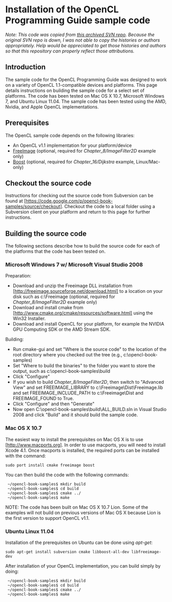 # Installation of the OpenCL Programming Guide sample code

*Note: This code was copied from [this archived SVN repo](https://storage.googleapis.com/google-code-archive-source/v2/code.google.com/opencl-book-samples/source-archive.zip). Because
the original SVN repo is down, I was not able to copy the histories or authors appropriately. Help would be appreciated to get those histories and authors so that this repository
can properly reflect those attributions.*

## Introduction

The sample code for the OpenCL Programming Guide was designed to work on a variety of OpenCL 1.1-compatible devices and platforms.  This page details instructions on building the sample code for a select set of platforms.  The code has been tested on Mac OS X 10.7, Microsoft Windows 7, and Ubuntu Linux 11.04.  The sample code has been tested using the AMD, Nvidia, and Apple OpenCL implementations.


## Prerequisites

The OpenCL sample code depends on the following libraries:

  * An OpenCL v1.1 implementation for your platform/device
  * [FreeImage](http://freeimage.sourceforge.net) (optional, required for _Chapter_8/ImageFilter2D_ example only)
  * [Boost](http://www.boost.org) (optional, required for _Chapter_16/Dijkstra_ example, Linux/Mac-only)

## Checkout the source code

Instructions for checking out the source code from Subversion can be found at [https://code.google.com/p/opencl-book-samples/source/checkout].  Checkout the code to a local folder using a Subversion client on your platform and return to this page for further instructions.

## Building the source code

The following sections describe how to build the source code for each of the platforms that the code has been tested on.

### Microsoft Windows 7 w/ Microsoft Visual Studio 2008

Preparation:

 * Download and unzip the Freeimage DLL installation from [http://freeimage.sourceforge.net/download.html] to a location on your disk such as c:\Freeimage (optional, required for _Chapter_8/ImageFilter2D_ example only)
 * Download and install cmake from [http://www.cmake.org/cmake/resources/software.html] using the Win32 Installer.  
 * Download and install OpenCL for your platform, for example the NVIDIA GPU Computing SDK or the AMD Stream SDK.

Building:

 * Run cmake-gui and set "Where is the source code" to the location of the root directory where you checked out the tree (e.g., c:\opencl-book-samples)
 * Set "Where to build the binaries" to the folder you want to store the output, such as c:\opencl-book-samples\build
 * Click "Configure"
 * If you wish to build _Chapter_8/ImageFilter2D_, then switch to "Advanced View" and set FREEIMAGE_LIBRARY to c:\Freeimage\Dist\Freeimage.lib and set FREEIMAGE_INCLUDE_PATH to c:\Freeimage\Dist and FREEIMAGE_FOUND to True.
 * Click "Configure" and then "Generate"
 * Now open C:\opencl-book-samples\build\ALL_BUILD.sln in Visual Studio 2008 and click "Build" and it should build the sample code.


### Mac OS X 10.7

The easiest way to install the prerequisites on Mac OS X is to use [http://www.macports.org].  In order to use macports, you will need to install Xcode 4.1.  Once macports is installed, the required ports can be installed with the command:

```
sudo port install cmake freeimage boost
```

You can then build the code with the following commands:

```
 ~/opencl-book-samples$ mkdir build
 ~/opencl-book-samples$ cd build
 ~/opencl-book-samples$ cmake ../
 ~/opencl-book-samples$ make
```

NOTE: The code has been built on Mac OS X 10.7 Lion.  Some of the examples will not build on previous versions of Mac OS X because Lion is the first version to support OpenCL v1.1.  

### Ubuntu Linux 11.04

Installation of the prerequisites on Ubuntu can be done using *apt-get*:

```
sudo apt-get install subversion cmake libboost-all-dev libfreeimage-dev
```

After installation of your OpenCL implementation, you can build simply by doing:
  
```
 ~/opencl-book-samples$ mkdir build
 ~/opencl-book-samples$ cd build
 ~/opencl-book-samples$ cmake ../
 ~/opencl-book-samples$ make
```

